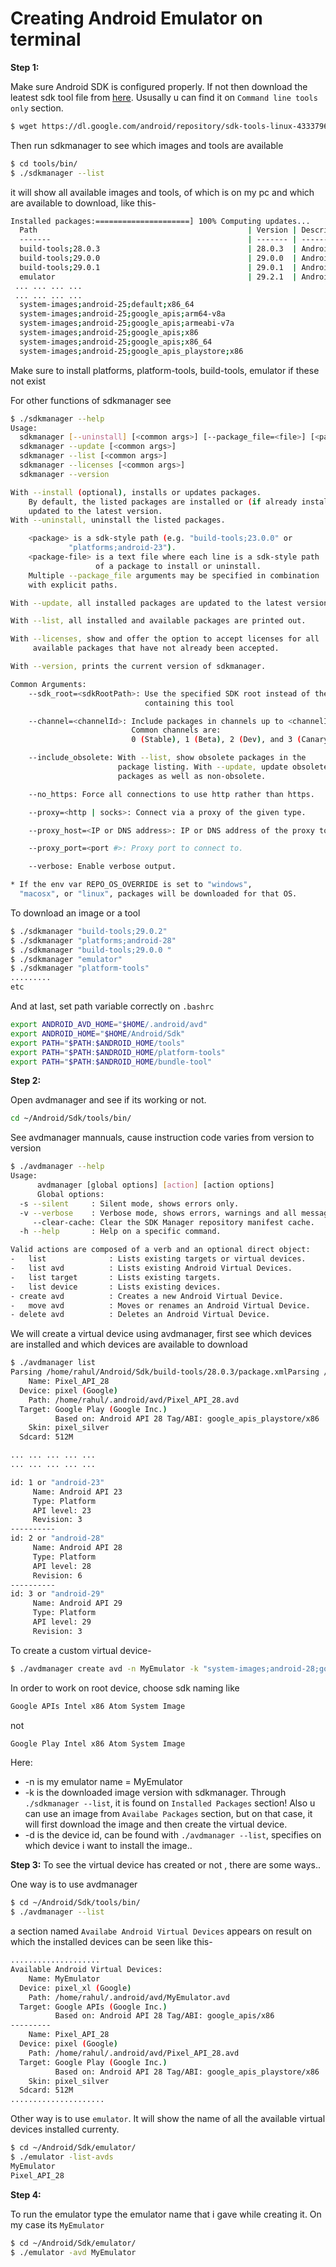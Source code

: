 # Creating Android Emulator on terminal

**Step 1:** 

Make sure Android SDK is configured properly. If not then download the leatest sdk tool file from [here](https://developer.android.com/studio#downloads). Ususally u can find it on `Command line tools only` section. 
```sh 
$ wget https://dl.google.com/android/repository/sdk-tools-linux-4333796.zip
```
Then run sdkmanager to see which images and tools are available
```sh
$ cd tools/bin/
$ ./sdkmanager --list
```
it will show all available images and tools, of which is on my pc and which are available to download, like this-
```sh
Installed packages:=====================] 100% Computing updates...             
  Path                                               | Version | Description                             | Location                                           
  -------                                            | ------- | -------                                 | -------                                            
  build-tools;28.0.3                                 | 28.0.3  | Android SDK Build-Tools 28.0.3          | build-tools/28.0.3/                                
  build-tools;29.0.0                                 | 29.0.0  | Android SDK Build-Tools 29              | build-tools/29.0.0/                                
  build-tools;29.0.1                                 | 29.0.1  | Android SDK Build-Tools 29.0.1          | build-tools/29.0.1/                                
  emulator                                           | 29.2.1  | Android Emulator                        | emulator/                                          
 ... ... ... ...
 ... ... ... ... 
  system-images;android-25;default;x86_64                                                  | 1            | Intel x86 Atom_64 System Image                                      
  system-images;android-25;google_apis;arm64-v8a                                           | 16           | Google APIs ARM 64 v8a System Image                                 
  system-images;android-25;google_apis;armeabi-v7a                                         | 16           | Google APIs ARM EABI v7a System Image                               
  system-images;android-25;google_apis;x86                                                 | 16           | Google APIs Intel x86 Atom System Image                             
  system-images;android-25;google_apis;x86_64                                              | 16           | Google APIs Intel x86 Atom_64 System Image                          
  system-images;android-25;google_apis_playstore;x86                                       | 9            | Google Play Intel                                                                                                  
  ```
  Make sure to install platforms, platform-tools, build-tools, emulator if these not exist
  
  For other functions of sdkmanager see
```sh
$ ./sdkmanager --help
Usage: 
  sdkmanager [--uninstall] [<common args>] [--package_file=<file>] [<packages>...]
  sdkmanager --update [<common args>]
  sdkmanager --list [<common args>]
  sdkmanager --licenses [<common args>]
  sdkmanager --version

With --install (optional), installs or updates packages.
    By default, the listed packages are installed or (if already installed)
    updated to the latest version.
With --uninstall, uninstall the listed packages.

    <package> is a sdk-style path (e.g. "build-tools;23.0.0" or
             "platforms;android-23").
    <package-file> is a text file where each line is a sdk-style path
                   of a package to install or uninstall.
    Multiple --package_file arguments may be specified in combination
    with explicit paths.

With --update, all installed packages are updated to the latest version.

With --list, all installed and available packages are printed out.

With --licenses, show and offer the option to accept licenses for all
     available packages that have not already been accepted.

With --version, prints the current version of sdkmanager.

Common Arguments:
    --sdk_root=<sdkRootPath>: Use the specified SDK root instead of the SDK 
                              containing this tool

    --channel=<channelId>: Include packages in channels up to <channelId>.
                           Common channels are:
                           0 (Stable), 1 (Beta), 2 (Dev), and 3 (Canary).

    --include_obsolete: With --list, show obsolete packages in the
                        package listing. With --update, update obsolete
                        packages as well as non-obsolete.

    --no_https: Force all connections to use http rather than https.

    --proxy=<http | socks>: Connect via a proxy of the given type.

    --proxy_host=<IP or DNS address>: IP or DNS address of the proxy to use.

    --proxy_port=<port #>: Proxy port to connect to.

    --verbose: Enable verbose output.

* If the env var REPO_OS_OVERRIDE is set to "windows",
  "macosx", or "linux", packages will be downloaded for that OS.
```
To download an image or a tool
```sh
$ ./sdkmanager "build-tools;29.0.2"
$ ./sdkmanager "platforms;android-28"
$ ./sdkmanager "build-tools;29.0.0 "
$ ./sdkmanager "emulator"
$ ./sdkmanager "platform-tools"
.........
etc
```
And at last, set path variable correctly on `.bashrc`

```sh
export ANDROID_AVD_HOME="$HOME/.android/avd"
export ANDROID_HOME="$HOME/Android/Sdk"
export PATH="$PATH:$ANDROID_HOME/tools"
export PATH="$PATH:$ANDROID_HOME/platform-tools"
export PATH="$PATH:$ANDROID_HOME/bundle-tool"
```

**Step 2:** 

Open avdmanager and see if its working or not.
```sh
cd ~/Android/Sdk/tools/bin/
```
See avdmanager mannuals, cause instruction code varies from version to version
```sh
$ ./avdmanager --help
Usage:
      avdmanager [global options] [action] [action options]
      Global options:
  -s --silent     : Silent mode, shows errors only.
  -v --verbose    : Verbose mode, shows errors, warnings and all messages.
     --clear-cache: Clear the SDK Manager repository manifest cache.
  -h --help       : Help on a specific command.

Valid actions are composed of a verb and an optional direct object:
-   list              : Lists existing targets or virtual devices.
-   list avd          : Lists existing Android Virtual Devices.
-   list target       : Lists existing targets.
-   list device       : Lists existing devices.
- create avd          : Creates a new Android Virtual Device.
-   move avd          : Moves or renames an Android Virtual Device.
- delete avd          : Deletes an Android Virtual Device.
```
We will create a virtual device using avdmanager, first see which devices are installed and which devices are available to download
```sh 
$ ./avdmanager list  
Parsing /home/rahul/Android/Sdk/build-tools/28.0.3/package.xmlParsing /home/rahul/Android/Sdk/build-tools/29.0.0/package.xmlParsing /home/rahul/Android/Sdk/build-tools/29.0.1/package.xmlParsing /home/rahul/Android/Sdk/emulator/package.xmlParsing /home/rahul/Android/Sdk/patcher/v4/package.xmlParsing /home/rahul/Android/Sdk/platform-tools/package.xmlParsing /home/rahul/Android/Sdk/platforms/android-23/package.xmlParsing /home/rahul/Android/Sdk/platforms/android-28/package.xmlParsing /home/rahul/Android/Sdk/platforms/android-29/package.xmlParsing /home/rahul/Android/Sdk/system-images/android-27/google_apis/x86/package.xmlParsing /home/rahul/Android/Sdk/system-images/android-28/google_apis/x86/package.xmlParsing /home/rahul/Android/Sdk/system-images/android-28/google_apis_playstore/x86/package.xmlParsing /home/rahul/Android/Sdk/system-images/android-29/google_apis/x86/package.xmlParsing /home/rahul/Android/Sdk/tools/package.xmlAvailable Android Virtual Devices:
    Name: Pixel_API_28
  Device: pixel (Google)
    Path: /home/rahul/.android/avd/Pixel_API_28.avd
  Target: Google Play (Google Inc.)
          Based on: Android API 28 Tag/ABI: google_apis_playstore/x86
    Skin: pixel_silver
  Sdcard: 512M

... ... ... ... ...
... ... ... ... ...

id: 1 or "android-23"
     Name: Android API 23
     Type: Platform
     API level: 23
     Revision: 3
----------
id: 2 or "android-28"
     Name: Android API 28
     Type: Platform
     API level: 28
     Revision: 6
----------
id: 3 or "android-29"
     Name: Android API 29
     Type: Platform
     API level: 29
     Revision: 3
```
To create a custom virtual device-
```sh
$ ./avdmanager create avd -n MyEmulator -k "system-images;android-28;google_apis;x86" -d 19
```

In order to work on root device, choose sdk naming like 
```sh
Google APIs Intel x86 Atom System Image
```
not
```sh
Google Play Intel x86 Atom System Image
```
Here:

* -n is my emulator name =  MyEmulator
* -k is the downloaded image version with sdkmanager. Through `./sdkmanager --list`, it is found on `Installed Packages` section! Also u can use an image from `Availabe Packages` section, but on that case, it will first download the image and then create the virtual device.
* -d is the device id, can be found with `./avdmanager --list`, specifies on which device i want to install the image..

**Step 3:** To see the virtual device has created or not , there are some ways..

One way is to use avdmanager
```sh
$ cd ~/Android/Sdk/tools/bin/
$ ./avdmanager --list
```
a section named `Availabe Android Virtual Devices` appears on result on which the installed devices can be seen like this-
```sh
....................
Available Android Virtual Devices:
    Name: MyEmulator
  Device: pixel_xl (Google)
    Path: /home/rahul/.android/avd/MyEmulator.avd
  Target: Google APIs (Google Inc.)
          Based on: Android API 28 Tag/ABI: google_apis/x86
---------
    Name: Pixel_API_28
  Device: pixel (Google)
    Path: /home/rahul/.android/avd/Pixel_API_28.avd
  Target: Google Play (Google Inc.)
          Based on: Android API 28 Tag/ABI: google_apis_playstore/x86
    Skin: pixel_silver
  Sdcard: 512M
.....................
```

Other way is to use `emulator`. It will show the name of all the available virtual devices installed currenty.
```sh
$ cd ~/Android/Sdk/emulator/
$ ./emulator -list-avds
MyEmulator
Pixel_API_28
```

**Step 4:** 

To run the emulator type the emulator name that i gave while creating it. On my case its `MyEmulator`
```sh
$ cd ~/Android/Sdk/emulator/
$ ./emulator -avd MyEmulator 
```
